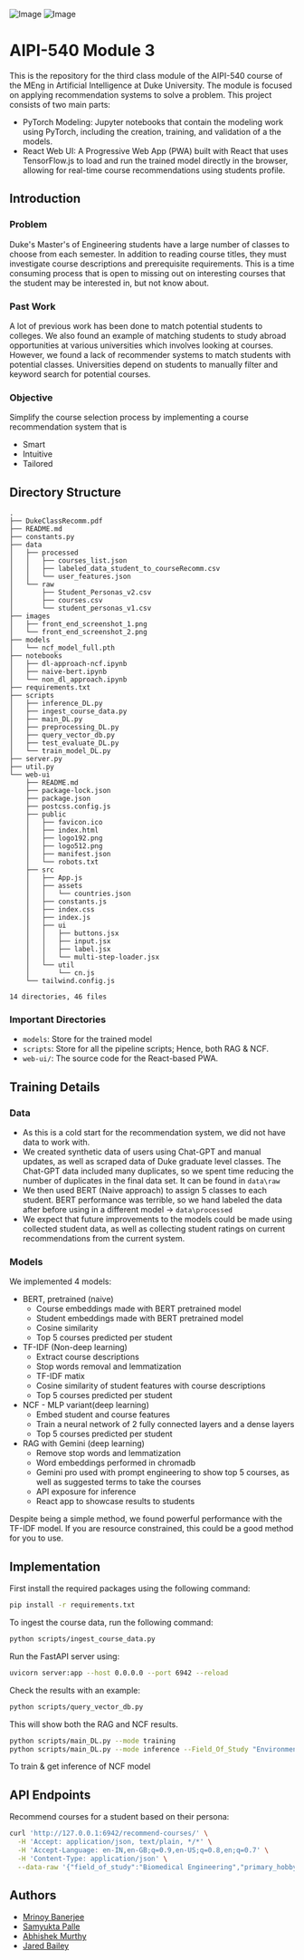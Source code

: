 ![Image](https://github.com/JaredBaileyDuke/student_class_recommender/blob/main/images/front_end_screenshot_1.png)
![Image](https://github.com/JaredBaileyDuke/student_class_recommender/blob/main/images/front_end_screenshot_2.png)


# AIPI-540 Module 3
This is the repository for the third class module of the AIPI-540 course of the MEng in Artificial Intelligence at Duke University. The module is focused on applying recommendation systems to solve a problem. This project consists of two main parts:
- PyTorch Modeling: Jupyter notebooks that contain the modeling work using PyTorch, including the creation, training, and validation of a the models.
- React Web UI: A Progressive Web App (PWA) built with React that uses TensorFlow.js to load and run the trained model directly in the browser, allowing for real-time course recommendations using students profile.

## Introduction
### Problem
Duke's Master's of Engineering students have a large number of classes to choose from each semester. In addition to reading course titles, they must investigate course descriptions and prerequisite requirements. This is a time consuming process that is open to missing out on interesting courses that the student may be interested in, but not know about.

### Past Work
A lot of previous work has been done to match potential students to colleges. We also found an example of matching students to study abroad opportunities at various universities which involves looking at courses. However, we found a lack of recommender systems to match students with potential classes. Universities depend on students to manually filter and keyword search for potential courses.

### Objective
Simplify the course selection process by implementing a
course recommendation system that is
- Smart
- Intuitive
- Tailored


## Directory Structure
```
.
├── DukeClassRecomm.pdf
├── README.md
├── constants.py
├── data
│   ├── processed
│   │   ├── courses_list.json
│   │   ├── labeled_data_student_to_courseRecomm.csv
│   │   └── user_features.json
│   └── raw
│       ├── Student_Personas_v2.csv
│       ├── courses.csv
│       └── student_personas_v1.csv
├── images
│   ├── front_end_screenshot_1.png
│   └── front_end_screenshot_2.png
├── models
│   └── ncf_model_full.pth
├── notebooks
│   ├── dl-approach-ncf.ipynb
│   ├── naive-bert.ipynb
│   └── non_dl_approach.ipynb
├── requirements.txt
├── scripts
│   ├── inference_DL.py
│   ├── ingest_course_data.py
│   ├── main_DL.py
│   ├── preprocessing_DL.py
│   ├── query_vector_db.py
│   ├── test_evaluate_DL.py
│   └── train_model_DL.py
├── server.py
├── util.py
└── web-ui
    ├── README.md
    ├── package-lock.json
    ├── package.json
    ├── postcss.config.js
    ├── public
    │   ├── favicon.ico
    │   ├── index.html
    │   ├── logo192.png
    │   ├── logo512.png
    │   ├── manifest.json
    │   └── robots.txt
    ├── src
    │   ├── App.js
    │   ├── assets
    │   │   └── countries.json
    │   ├── constants.js
    │   ├── index.css
    │   ├── index.js
    │   ├── ui
    │   │   ├── buttons.jsx
    │   │   ├── input.jsx
    │   │   ├── label.jsx
    │   │   └── multi-step-loader.jsx
    │   └── util
    │       └── cn.js
    └── tailwind.config.js

14 directories, 46 files

```
### Important Directories
- `models`: Store for the trained model
- `scripts`: Store for all the pipeline scripts; Hence, both RAG & NCF. 
- `web-ui/`: The source code for the React-based PWA.


## Training Details
### Data
- As this is a cold start for the recommendation system, we did not have data to work with.
- We created synthetic data of users using Chat-GPT and manual updates, as well as scraped data of Duke graduate level classes. The Chat-GPT data included many duplicates, so we spent time reducing the number of duplicates in the final data set. It can be found in `data\raw`
- We then used BERT (Naive approach) to assign 5 classes to each student. BERT performance was terrible, so we hand labeled the data after before using in a different model -> `data\processed`
- We expect that future improvements to the models could be made using collected student data, as well as collecting student ratings on current recommendations from the current system.

### Models
We implemented 4 models:
- BERT, pretrained (naive)
  - Course embeddings made with BERT pretrained model
  - Student embeddings made with BERT pretrained model
  - Cosine similarity
  - Top 5 courses predicted per student
- TF-IDF (Non-deep learning)
  - Extract course descriptions
  - Stop words removal and lemmatization
  - TF-IDF matix
  - Cosine similarity of student features with course descriptions
  - Top 5 courses predicted per student
- NCF - MLP variant(deep learning)
  - Embed student and course features
  - Train a neural network of 2 fully connected layers and a dense layers
  - Top 5 courses predicted per student
- RAG with Gemini (deep learning)
  - Remove stop words and lemmatization
  - Word embeddings performed in chromadb
  - Gemini pro used with prompt engineering to show top 5 courses, as well as suggested terms to take the courses
  - API exposure for inference
  - React app to showcase results to students

Despite being a simple method, we found powerful performance with the TF-IDF model. If you are resource constrained, this could be a good method for you to use.


## Implementation
First install the required packages using the following command:

```bash
pip install -r requirements.txt
```

To ingest the course data, run the following command:

```bash
python scripts/ingest_course_data.py
```

Run the FastAPI server using:
```bash
uvicorn server:app --host 0.0.0.0 --port 6942 --reload
```

Check the results with an example:
```bash
python scripts/query_vector_db.py
```

This will show both the RAG and NCF results. 
```bash
python scripts/main_DL.py --mode training
python scripts/main_DL.py --mode inference --Field_Of_Study "Environmental Engineering" --Primary_Hobby "Beekeeping" --Secondary_Hobby "Embroidery" --Desired_Career_Field "Environmental Engineer"
```
To train & get inference of NCF model

## API Endpoints
Recommend courses for a student based on their persona:

```bash
curl 'http://127.0.0.1:6942/recommend-courses/' \
  -H 'Accept: application/json, text/plain, */*' \
  -H 'Accept-Language: en-IN,en-GB;q=0.9,en-US;q=0.8,en;q=0.7' \
  -H 'Content-Type: application/json' \
  --data-raw '{"field_of_study":"Biomedical Engineering","primary_hobby":"Cycling","secondary_hobby":"Swimming","desired_career_field":"Molecular engineering","gender":"male","country_of_origin":"India"}'
```


## Authors

- [Mrinoy Banerjee](https://www.linkedin.com/in/mrinoy)
- [Samyukta Palle](https://www.linkedin.com/in/sai-samyukta-palle)
- [Abhishek Murthy](https://www.linkedin.com/in/abhishekwl)
- [Jared Bailey](https://www.linkedin.com/in/jared-l-bailey-mba-cpcu-are/)
